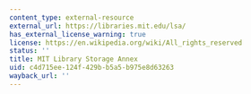 ```yaml
---
content_type: external-resource
external_url: https://libraries.mit.edu/lsa/
has_external_license_warning: true
license: https://en.wikipedia.org/wiki/All_rights_reserved
status: ''
title: MIT Library Storage Annex
uid: c4d715ee-124f-429b-b5a5-b975e8d63263
wayback_url: ''
---
```

